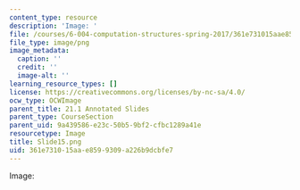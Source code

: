 ```yaml
---
content_type: resource
description: 'Image: '
file: /courses/6-004-computation-structures-spring-2017/361e731015aae8599309a226b9dcbfe7_Slide15.png
file_type: image/png
image_metadata:
  caption: ''
  credit: ''
  image-alt: ''
learning_resource_types: []
license: https://creativecommons.org/licenses/by-nc-sa/4.0/
ocw_type: OCWImage
parent_title: 21.1 Annotated Slides
parent_type: CourseSection
parent_uid: 9a439586-e23c-50b5-9bf2-cfbc1289a41e
resourcetype: Image
title: Slide15.png
uid: 361e7310-15aa-e859-9309-a226b9dcbfe7
---
```

Image: 